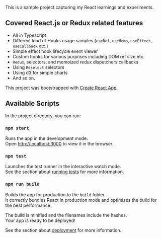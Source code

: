 This is a sample project capturing my React learnings and experiments.

## Covered React.js or Redux related features
* All in Typescript
* Different kind of Hooks usage samples (```useRef```, ```useMemo```, ```useEffect```, ```useCallback``` etc.)
* Simple effect hook lifecycle event viewer
* Custom hooks for various purposes including DOM ref size etc.
* ```Redux```, selectors, and memoized redux dispatchers callbacks
* Using ```Reselect``` selectors
* Using d3 for simple charts
* And so on.

This project was bootstrapped with [Create React App](https://github.com/facebook/create-react-app).

## Available Scripts

In the project directory, you can run:

### `npm start`

Runs the app in the development mode.<br>
Open [http://localhost:3000](http://localhost:3000) to view it in the browser.

### `npm test`

Launches the test runner in the interactive watch mode.<br>
See the section about [running tests](https://facebook.github.io/create-react-app/docs/running-tests) for more information.

### `npm run build`

Builds the app for production to the `build` folder.<br>
It correctly bundles React in production mode and optimizes the build for the best performance.

The build is minified and the filenames include the hashes.<br>
Your app is ready to be deployed!

See the section about [deployment](https://facebook.github.io/create-react-app/docs/deployment) for more information.
